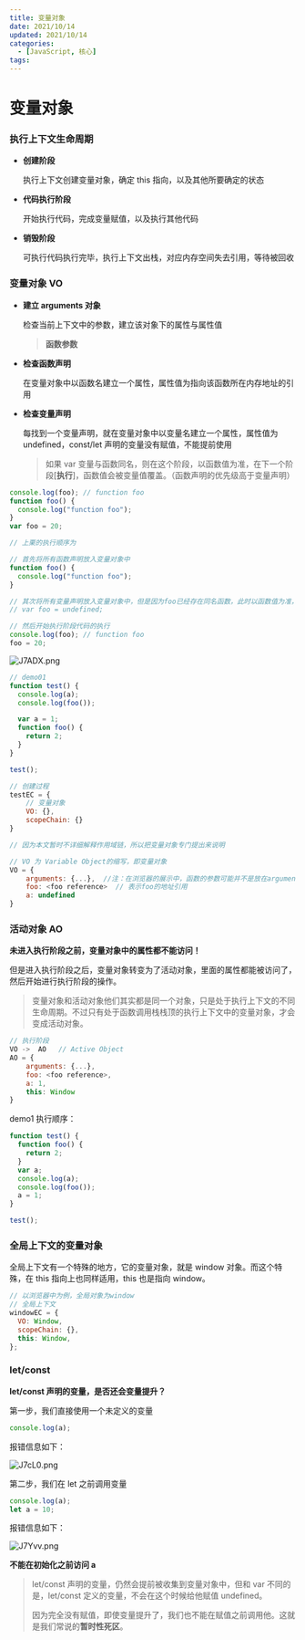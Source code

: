 ```yaml
---
title: 变量对象
date: 2021/10/14
updated: 2021/10/14
categories:
  - [JavaScript, 核心]
tags:
---
```


# 变量对象

### 执行上下文生命周期

- **创建阶段**

  执行上下文创建变量对象，确定 this 指向，以及其他所要确定的状态

- **代码执行阶段**

  开始执行代码，完成变量赋值，以及执行其他代码

- **销毁阶段**

  可执行代码执行完毕，执行上下文出栈，对应内存空间失去引用，等待被回收

### 变量对象 VO

- **建立 arguments 对象**

  检查当前上下文中的参数，建立该对象下的属性与属性值

  > **函数参数**

- **检查函数声明**

  在变量对象中以函数名建立一个属性，属性值为指向该函数所在内存地址的引用

- **检查变量声明**

  每找到一个变量声明，就在变量对象中以变量名建立一个属性，属性值为 undefined，const/let 声明的变量没有赋值，不能提前使用

  > 如果 var 变量与函数同名，则在这个阶段，以函数值为准，在下一个阶段[**执行**]，函数值会被变量值覆盖。（函数声明的优先级高于变量声明）

```javascript
console.log(foo); // function foo
function foo() {
  console.log("function foo");
}
var foo = 20;
```

```javascript
// 上栗的执行顺序为

// 首先将所有函数声明放入变量对象中
function foo() {
  console.log("function foo");
}

// 其次将所有变量声明放入变量对象中，但是因为foo已经存在同名函数，此时以函数值为准，而不会被undefined覆盖
// var foo = undefined;

// 然后开始执行阶段代码的执行
console.log(foo); // function foo
foo = 20;
```

![J7ADX.png](https://s2.loli.net/2023/03/05/9qUB3izpGeWQ4jV.webp)

```javascript
// demo01
function test() {
  console.log(a);
  console.log(foo());

  var a = 1;
  function foo() {
    return 2;
  }
}

test();
```

```javascript
// 创建过程
testEC = {
    // 变量对象
    VO: {},
    scopeChain: {}
}

// 因为本文暂时不详细解释作用域链，所以把变量对象专门提出来说明

// VO 为 Variable Object的缩写，即变量对象
VO = {
    arguments: {...},  //注：在浏览器的展示中，函数的参数可能并不是放在arguments对象中，这里为了方便理解，我做了这样的处理
    foo: <foo reference>  // 表示foo的地址引用
    a: undefined
}
```

### 活动对象 AO

**未进入执行阶段之前，变量对象中的属性都不能访问！**

但是进入执行阶段之后，变量对象转变为了活动对象，里面的属性都能被访问了，然后开始进行执行阶段的操作。

> 变量对象和活动对象他们其实都是同一个对象，只是处于执行上下文的不同生命周期。不过只有处于函数调用栈栈顶的执行上下文中的变量对象，才会变成活动对象。

```javascript
// 执行阶段
VO ->  AO   // Active Object
AO = {
    arguments: {...},
    foo: <foo reference>,
    a: 1,
    this: Window
}
```

demo1 执行顺序：

```javascript
function test() {
  function foo() {
    return 2;
  }
  var a;
  console.log(a);
  console.log(foo());
  a = 1;
}

test();
```

### 全局上下文的变量对象

全局上下文有一个特殊的地方，它的变量对象，就是 window 对象。而这个特殊，在 this 指向上也同样适用，this 也是指向 window。

```javascript
// 以浏览器中为例，全局对象为window
// 全局上下文
windowEC = {
  VO: Window,
  scopeChain: {},
  this: Window,
};
```

### let/const

**let/const 声明的变量，是否还会变量提升？**

第一步，我们直接使用一个未定义的变量

```javascript
console.log(a);
```

报错信息如下：

![J7cL0.png](https://s2.loli.net/2023/03/05/ajqSVy6FIt4TEXl.webp)

第二步，我们在 let 之前调用变量

```javascript
console.log(a);
let a = 10;
```

报错信息如下：

![J7Yvv.png](https://s2.loli.net/2023/03/05/OiKbLBcafvVIgjz.webp)

**不能在初始化之前访问 a**

> let/const 声明的变量，仍然会提前被收集到变量对象中，但和 var 不同的是，let/const 定义的变量，不会在这个时候给他赋值 undefined。
>
> 因为完全没有赋值，即使变量提升了，我们也不能在赋值之前调用他。这就是我们常说的**暂时性死区**。
